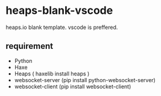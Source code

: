# heaps-blank-vscode
heaps.io blank template. vscode is preffered.


## requirement
* Python
* Haxe
* Heaps ( haxelib install heaps )
* websocket-server (pip install python-websocket-server)
* websocket-client (pip install websocket-client)
